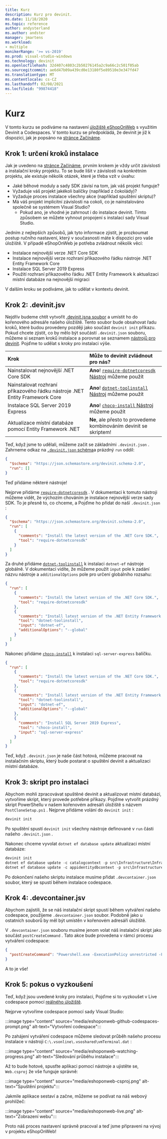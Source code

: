 ```yaml
---
title: Kurz
description: Kurz pro devinit.
ms.date: 11/18/2020
ms.topic: reference
author: andysterland
ms.author: andster
manager: jmartens
ms.workload:
- multiple
monikerRange: '>= vs-2019'
ms.prod: visual-studio-windows
ms.technology: devinit
ms.openlocfilehash: 32d407c4803c2b50276145a2c9a66c2c501f05ab
ms.sourcegitcommit: ae6d47b09a439cd0e13180f5e89510e3e347fd47
ms.translationtype: MT
ms.contentlocale: cs-CZ
ms.lasthandoff: 02/08/2021
ms.locfileid: "99874418"
---
```

# <a name="tutorial"></a>Kurz

V tomto kurzu se podíváme na nastavení [úložiště eShopOnWeb](https://github.com/andysterland/eShopOnWeb) s využitím Devinit a Codespaces. V tomto kurzu se předpokládá, že devinit je již k dispozici, jak je popsáno na [stránce Začínáme](getting-started-with-devinit.md).

## <a name="step-1-determining-setup-steps"></a>Krok 1: určení kroků instalace

Jak je uvedeno na [stránce Začínáme](getting-started-with-devinit.md), prvním krokem je vždy určit závislosti a instalační kroky projektu. To se bude lišit v závislosti na konkrétním projektu, ale existuje několik otázek, které je třeba vzít v úvahu:

- Jaké běhové moduly a sady SDK závisí na tom, jak váš projekt funguje?
- Vyžaduje váš projekt jakékoli balíčky (například z čokolády)?
- Vyžaduje proces instalace všechny akce (například spuštění skriptu)?
- Má váš projekt implicitní závislosti na cokoli, co je nainstalováno společně se systémem Visual Studio?
  - Pokud ano, je vhodné je zahrnout i do instalace devinit. Tímto způsobem se můžete vyhnout propojení s instalací sady Visual Studio.

Jedním z nejlepších způsobů, jak tyto informace zjistit, je prozkoumat postup ručního nastavení, který v současnosti máte k dispozici pro vaše úložiště. V případě eShopOnWeb je potřeba zvládnout několik věcí:

- Instalace nejnovější verze .NET Core SDK
- Instalace nejnovější verze rozhraní příkazového řádku nástroje .NET Entity Framework Core
- Instalace SQL Server 2019 Express
- Použití rozhraní příkazového řádku .NET Entity Framework k aktualizaci místní databáze na nejnovější migraci

V dalším kroku se podíváme, jak to udělat v kontextu devinit.

## <a name="step-2-the-devinitjson"></a>Krok 2: .devinit.jsv

Nejdřív budeme chtít vytvořit [.devinit.jsna soubor](devinit-json.md) a umístit ho do kořenového adresáře našeho úložiště. Tento soubor bude obsahovat řadu kroků, které budou provedeny později jako součást `devinit init` příkazu. Pokud chcete zjistit, co by mělo být součástí `.devinit.json` souboru, můžeme si seznam kroků instalace a porovnat se seznamem [nástrojů pro devinit](devinit-tool-list.md). Pojďme to udělat s kroky pro instalaci výše.

| Krok                                                              | Může to devinit zvládnout pro nás?                                                                        |
| :---------------------------------------------------------------- | :----------------------------------------------------------------------------------------------------  |
| Nainstalovat nejnovější .NET Core SDK                                      | **Ano**! [ `require-dotnetcoresdk` Nástroj](tool-require-dotnetcoresdk.md) můžeme použít                  |
| Nainstalovat rozhraní příkazového řádku nástroje .NET Entity Framework Core                      | **Ano**! [ `dotnet-toolinstall` Nástroj](tool-dotnet-toolinstall.md) můžeme použít                        |
| Instalace SQL Server 2019 Express                                   | **Ano**! [ `choco-install` Nástroj](tool-choco-install.md) můžeme použít                                  |
| Aktualizace místní databáze pomocí Entity Framework .NET                 | **Ne**, ale přesto to provedeme kombinováním devinit se skriptem!                               |

Teď, když jsme to udělali, můžeme začít se základními `.devinit.json` . Zahrneme odkaz na [ `.devinit.json` schéma](https://json.schemastore.org/devinit.schema-2.0)a prázdný `run` oddíl:

```json
{
  "$schema": "https://json.schemastore.org/devinit.schema-2.0",
  "run": []
}
```

Teď přidáme některé nástroje!

Nejprve přidáme [`require-dotnetcoresdk`](tool-require-dotnetcoresdk.md) . V dokumentaci k tomuto nástroji můžeme vidět, že výchozím chováním je instalace nejnovější verze sady SDK. To je přesně to, co chceme, a Pojďme ho přidat do naší `.devinit.json` :

```json
{
  "$schema": "https://json.schemastore.org/devinit.schema-2.0",
  "run": [
    {
      "comments": "Install the latest version of the .NET Core SDK.",
      "tool": "require-dotnetcoresdk"
    }
  ]
}
```

Za druhé přidáme [`dotnet-toolinstall`](tool-dotnet-toolinstall.md) k instalaci `dotnet-ef` nástroje globálně. V dokumentaci vidíte, že můžeme použít `input` pole k zadání názvu nástroje a `additionalOptions` pole pro určení globálního rozsahu:

```json
{
  "run": [
    {
      "comments": "Install the latest version of the .NET Core SDK.",
      "tool": "require-dotnetcoresdk"
    },
    {
      "comments": "Install latest version of the .NET Entity Framework Core Tools CLI.",
      "tool": "dotnet-toolinstall",
      "input": "dotnet-ef",
      "additionalOptions": "--global"
    }
  ]
}
```

Nakonec přidáme [`choco-install`](tool-choco-install.md) k instalaci `sql-server-express` balíčku.

```json
{
  "run": [
    {
      "comments": "Install the latest version of the .NET Core SDK.",
      "tool": "require-dotnetcoresdk"
    },
    {
      "comments": "Install latest version of the .NET Entity Framework Core Tools CLI.",
      "tool": "dotnet-toolinstall",
      "input": "dotnet-ef",
      "additionalOptions": "--global"
    },
    {
      "comments": "Install SQL Server 2019 Express",
      "tool": "choco-install",
      "input": "sql-server-express"
    }
  ]
}
```

Teď, když `.devinit.json` je naše část hotová, můžeme pracovat na instalačním skriptu, který bude postarat o spuštění devinit a aktualizaci místní databáze.

## <a name="step-3-the-setup-script"></a>Krok 3: skript pro instalaci

Abychom mohli zpracovávat spuštěné devinit a aktualizovat místní databázi, vytvoříme skript, který provede potřebné příkazy. Pojďme vytvořit prázdný skript PowerShellu v našem kořenovém adresáři úložiště s názvem `PostCloneSetup.ps1` . Nejprve přidáme volání do `devinit init` :

```powershell
devinit init
```

Po spuštění spustí `devinit init` všechny nástroje definované v `run` části našeho `.devinit.json` .

Nakonec chceme vyvolat `dotnet ef database update` aktualizaci místní databáze:

```powershell
devinit init
dotnet ef database update -c catalogcontext -p src\Infrastructure\Infrastructure.csproj -s src\Web\Web.csproj
dotnet ef database update -c appidentitydbcontext -p src\Infrastructure\Infrastructure.csproj -s src\Web\Web.csproj
```

Po dokončení našeho skriptu instalace musíme přidat `.devcontainer.json` soubor, který se spustí během instalace codespace.

## <a name="step-4-the-devcontainerjson"></a>Krok 4: .devcontainer.jsv

Abychom zajistili, že se náš instalační skript spustí během vytváření našeho codespace, použijeme `.devcontainer.json` soubor. Podobně jako u ostatních souborů by měl být umístěn v kořenovém adresáři úložiště.

V `.devcontainer.json` souboru musíme jenom volat náš instalační skript jako součást `postCreateCommand` . Tato akce bude provedena v rámci procesu vytváření codespace:

```json
{
  "postCreateCommand": "Powershell.exe -ExecutionPolicy unrestricted -File .\\PostCloneSetup.ps1"
}
```

A to je vše!

## <a name="step-5-trying-it-out"></a>Krok 5: pokus o vyzkoušení

Teď, když jsou uvedené kroky pro instalaci, Pojďme si to vyzkoušet v Live codespace pomocí [reálného úložiště](https://github.com/andysterland/eShopOnWeb).

Nejprve vytvoříme codespace pomocí sady Visual Studio:

:::image type="content" source="media/eshoponweb-github-codespaces-prompt.png" alt-text="Vytvoření codespace":::

Po zahájení vytváření codespace můžeme sledovat průběh našeho procesu instalace v nástroji `C:\.vsonline\.vsoshared\vmTerminal.dat` :

:::image type="content" source="media/eshoponweb-watching-progress.png" alt-text="Sledování průběhu instalace":::

Až to bude hotové, spusťte aplikaci pomocí nástroje a ujistěte se, `Web.csproj` že vše funguje správně:

:::image type="content" source="media/eshoponweb-csproj.png" alt-text="Spuštění projektu":::

Jakmile aplikace sestaví a začne, můžeme se podívat na náš webový prohlížeč:

:::image type="content" source="media/eshoponweb-live.png" alt-text="Zobrazení webu":::

Proto náš proces nastavení správně pracoval a teď jsme připraveni na vývoj v projektu eShopOnWeb!
